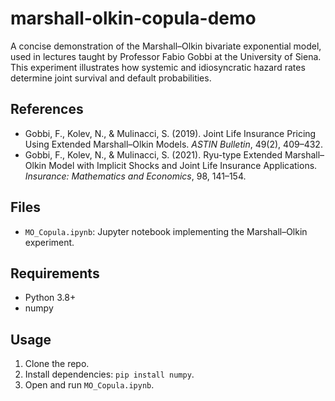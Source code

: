 # marshall-olkin-copula-demo

A concise demonstration of the Marshall–Olkin bivariate exponential model, used in lectures taught by Professor Fabio Gobbi at the University of Siena. This experiment illustrates how systemic and idiosyncratic hazard rates determine joint survival and default probabilities.

## References
- Gobbi, F., Kolev, N., & Mulinacci, S. (2019). Joint Life Insurance Pricing Using Extended Marshall–Olkin Models. *ASTIN Bulletin*, 49(2), 409–432.
- Gobbi, F., Kolev, N., & Mulinacci, S. (2021). Ryu-type Extended Marshall–Olkin Model with Implicit Shocks and Joint Life Insurance Applications. *Insurance: Mathematics and Economics*, 98, 141–154.

## Files
- `MO_Copula.ipynb`: Jupyter notebook implementing the Marshall–Olkin experiment.

## Requirements
- Python 3.8+
- numpy

## Usage
1. Clone the repo.
2. Install dependencies: `pip install numpy`.
3. Open and run `MO_Copula.ipynb`.
